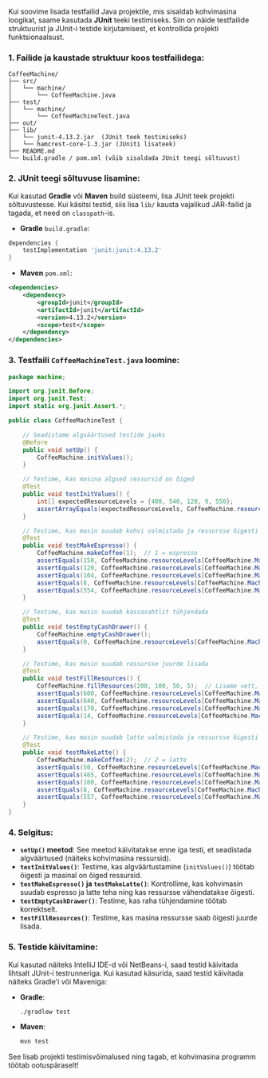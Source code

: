 Kui soovime lisada testfailid Java projektile, mis sisaldab kohvimasina loogikat, saame kasutada **JUnit** teeki testimiseks. Siin on näide testfailide struktuurist ja JUnit-i testide kirjutamisest, et kontrollida projekti funktsionaalsust.

### 1. **Failide ja kaustade struktuur koos testfailidega:**
```
CoffeeMachine/
├── src/
│   └── machine/
│       └── CoffeeMachine.java
├── test/
│   └── machine/
│       └── CoffeeMachineTest.java
├── out/
├── lib/
│   └── junit-4.13.2.jar  (JUnit teek testimiseks)
│   └── hamcrest-core-1.3.jar (JUniti lisateek)
├── README.md
└── build.gradle / pom.xml (võib sisaldada JUnit teegi sõltuvust)
```

### 2. **JUnit teegi sõltuvuse lisamine:**

Kui kasutad **Gradle** või **Maven** build süsteemi, lisa JUnit teek projekti sõltuvustesse. Kui käsitsi testid, siis lisa `lib/` kausta vajalikud JAR-failid ja tagada, et need on `classpath`-is.

- **Gradle** `build.gradle`:
```groovy
dependencies {
    testImplementation 'junit:junit:4.13.2'
}
```

- **Maven** `pom.xml`:
```xml
<dependencies>
    <dependency>
        <groupId>junit</groupId>
        <artifactId>junit</artifactId>
        <version>4.13.2</version>
        <scope>test</scope>
    </dependency>
</dependencies>
```

### 3. **Testfaili `CoffeeMachineTest.java` loomine:**

```java
package machine;

import org.junit.Before;
import org.junit.Test;
import static org.junit.Assert.*;

public class CoffeeMachineTest {

    // Seadistame algväärtused testide jaoks
    @Before
    public void setUp() {
        CoffeeMachine.initValues();
    }

    // Testime, kas masina algsed ressursid on õiged
    @Test
    public void testInitValues() {
        int[] expectedResourceLevels = {400, 540, 120, 9, 550};
        assertArrayEquals(expectedResourceLevels, CoffeeMachine.resourceLevels);
    }

    // Testime, kas masin suudab kohvi valmistada ja ressursse õigesti vähendada
    @Test
    public void testMakeEspresso() {
        CoffeeMachine.makeCoffee(1);  // 1 = espresso
        assertEquals(150, CoffeeMachine.resourceLevels[CoffeeMachine.MachineResource.WATER.ordinal()]);
        assertEquals(120, CoffeeMachine.resourceLevels[CoffeeMachine.MachineResource.MILK.ordinal()]);
        assertEquals(104, CoffeeMachine.resourceLevels[CoffeeMachine.MachineResource.COFFEE_BEANS.ordinal()]);
        assertEquals(8, CoffeeMachine.resourceLevels[CoffeeMachine.MachineResource.DISPOSABLE_CUPS.ordinal()]);
        assertEquals(554, CoffeeMachine.resourceLevels[CoffeeMachine.MachineResource.CASH.ordinal()]);
    }

    // Testime, kas masin suudab kassasahtlit tühjendada
    @Test
    public void testEmptyCashDrawer() {
        CoffeeMachine.emptyCashDrawer();
        assertEquals(0, CoffeeMachine.resourceLevels[CoffeeMachine.MachineResource.CASH.ordinal()]);
    }

    // Testime, kas masin suudab ressursse juurde lisada
    @Test
    public void testFillResources() {
        CoffeeMachine.fillResources(200, 100, 50, 5);  // Lisame vett, piima, kohviube ja tasse
        assertEquals(600, CoffeeMachine.resourceLevels[CoffeeMachine.MachineResource.WATER.ordinal()]);
        assertEquals(640, CoffeeMachine.resourceLevels[CoffeeMachine.MachineResource.MILK.ordinal()]);
        assertEquals(170, CoffeeMachine.resourceLevels[CoffeeMachine.MachineResource.COFFEE_BEANS.ordinal()]);
        assertEquals(14, CoffeeMachine.resourceLevels[CoffeeMachine.MachineResource.DISPOSABLE_CUPS.ordinal()]);
    }

    // Testime, kas masin suudab latte valmistada ja ressursse õigesti vähendada
    @Test
    public void testMakeLatte() {
        CoffeeMachine.makeCoffee(2);  // 2 = latte
        assertEquals(50, CoffeeMachine.resourceLevels[CoffeeMachine.MachineResource.WATER.ordinal()]);
        assertEquals(465, CoffeeMachine.resourceLevels[CoffeeMachine.MachineResource.MILK.ordinal()]);
        assertEquals(100, CoffeeMachine.resourceLevels[CoffeeMachine.MachineResource.COFFEE_BEANS.ordinal()]);
        assertEquals(8, CoffeeMachine.resourceLevels[CoffeeMachine.MachineResource.DISPOSABLE_CUPS.ordinal()]);
        assertEquals(557, CoffeeMachine.resourceLevels[CoffeeMachine.MachineResource.CASH.ordinal()]);
    }
}
```

### 4. **Selgitus:**

- **`setUp()` meetod**: See meetod käivitatakse enne iga testi, et seadistada algväärtused (näiteks kohvimasina ressursid).
- **`testInitValues()`**: Testime, kas algväärtustamine (`initValues()`) töötab õigesti ja masinal on õiged ressursid.
- **`testMakeEspresso()` ja `testMakeLatte()`**: Kontrollime, kas kohvimasin suudab espresso ja latte teha ning kas ressursse vähendatakse õigesti.
- **`testEmptyCashDrawer()`**: Testime, kas raha tühjendamine töötab korrektselt.
- **`testFillResources()`**: Testime, kas masina ressursse saab õigesti juurde lisada.

### 5. **Testide käivitamine:**

Kui kasutad näiteks IntelliJ IDE-d või NetBeans-i, saad testid käivitada lihtsalt JUnit-i testrunneriga. Kui kasutad käsurida, saad testid käivitada näiteks Gradle'i või Maveniga:

- **Gradle**:
  ```bash
  ./gradlew test
  ```

- **Maven**:
  ```bash
  mvn test
  ```

See lisab projekti testimisvõimalused ning tagab, et kohvimasina programm töötab ootuspäraselt!
